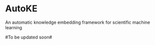 # AutoKE
An automatic knowledge embedding framework for scientific machine learning

#To be updated soon#
